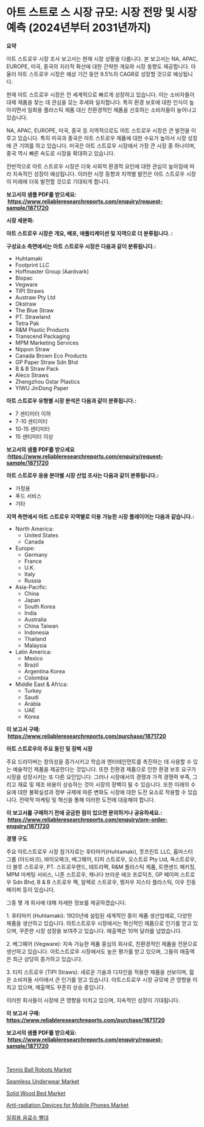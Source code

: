 <p><h1>아트 스트로 스 시장 규모: 시장 전망 및 시장 예측 (2024년부터 2031년까지)</h1></p><p><strong>요약</strong></p>
<p><p>아트 스트로우 시장 조사 보고서는 현재 시장 상황을 다룹니다. 본 보고서는 NA, APAC, EUROPE, 미국, 중국의 지리적 확산에 대한 간략한 개요와 시장 동향도 제공합니다. 아울러 아트 스트로우 시장은 예상 기간 동안 9.5%의 CAGR로 성장할 것으로 예상됩니다.</p><p>현재 아트 스트로우 시장은 전 세계적으로 빠르게 성장하고 있습니다. 이는 소비자들이 대체 제품을 찾는 데 관심을 갖는 추세와 일치합니다. 특히 환경 보호에 대한 인식이 높아지면서 일회용 플라스틱 제품 대신 친환경적인 제품을 선호하는 소비자들이 늘어나고 있습니다.</p><p>NA, APAC, EUROPE, 미국, 중국 등 지역적으로도 아트 스트로우 시장은 큰 발전을 이루고 있습니다. 특히 미국과 중국은 아트 스트로우 제품에 대한 수요가 높아서 시장 성장에 큰 기여를 하고 있습니다. 미국은 아트 스트로우 시장에서 가장 큰 시장 중 하나이며, 중국 역시 빠른 속도로 시장을 확대하고 있습니다.</p><p>전반적으로 아트 스트로우 시장은 더욱 사회적 환경적 요인에 대한 관심이 높아짐에 따라 지속적인 성장이 예상됩니다. 이러한 시장 동향과 지역별 발전은 아트 스트로우 시장이 미래에 더욱 발전할 것으로 기대되게 합니다.</p></p>
<p><strong>보고서의 샘플 PDF를 받으세요: &nbsp;<a href="https://www.reliableresearchreports.com/enquiry/request-sample/1871720">https://www.reliableresearchreports.com/enquiry/request-sample/1871720</a></strong></p>
<p><strong>시장 세분화:</strong></p>
<p><strong> 아트 스트로우 시장은 개요, 배포, 애플리케이션 및 지역으로 더 분류됩니다. :</strong></p>
<p><strong>구성요소 측면에서는 아트 스트로우 시장은 다음과 같이 분류됩니다.:</strong></p>
<p><ul><li>Huhtamaki</li><li>Footprint LLC</li><li>Hoffmaster Group (Aardvark)</li><li>Biopac</li><li>Vegware</li><li>TIPI Straws</li><li>Austraw Pty Ltd</li><li>Okstraw</li><li>The Blue Straw</li><li>PT. Strawland</li><li>Tetra Pak</li><li>R&M Plastic Products</li><li>Transcend Packaging</li><li>MPM Marketing Services</li><li>Nippon Straw</li><li>Canada Brown Eco Products</li><li>GP Paper Straw Sdn Bhd</li><li>B & B Straw Pack</li><li>Aleco Straws</li><li>Zhengzhou Gstar Plastics</li><li>YIWU JinDong Paper</li></ul></p>
<p><strong> 아트 스트로우 유형별 시장 분석은 다음과 같이 분류됩니다.:</strong></p>
<p><ul><li>7 센티미터 이하</li><li>7-10 센티미터</li><li>10-15 센티미터</li><li>15 센티미터 이상</li></ul></p>
<p><strong>보고서의 샘플 PDF를 받으세요 :<a href="https://www.reliableresearchreports.com/enquiry/request-sample/1871720">https://www.reliableresearchreports.com/enquiry/request-sample/1871720</a></strong></p>
<p><strong> 아트 스트로우 응용 분야별 시장 산업 조사는 다음과 같이 분류됩니다.:</strong></p>
<p><ul><li>가정용</li><li>푸드 서비스</li><li>기타</li></ul></p>
<p><strong>지역 측면에서 아트 스트로우 지역별로 이용 가능한 시장 플레이어는 다음과 같습니다.:</strong></p>
<p><ul>
    <li>
        North America:
        <ul>
            <li>United States</li>
            <li>Canada</li>
        </ul>
    </li>
    <li>
        Europe:
        <ul>
            <li>Germany</li>
            <li>France</li>
            <li>U.K.</li>
            <li>Italy</li>
            <li>Russia</li>
        </ul>
    </li>
    <li>
        Asia-Pacific:
        <ul>
            <li>China</li>
            <li>Japan</li>
            <li>South Korea</li>
            <li>India</li>
            <li>Australia</li>
            <li>China Taiwan</li>
            <li>Indonesia</li>
            <li>Thailand</li>
            <li>Malaysia</li>
        </ul>
    </li>
    <li>
        Latin America:
        <ul>
            <li>Mexico</li>
            <li>Brazil</li>
            <li>Argentina Korea</li>
            <li>Colombia</li>
        </ul>
    </li>
    <li>
        Middle East & Africa:
        <ul>
            <li>Turkey</li>
            <li>Saudi</li>
            <li>Arabia</li>
            <li>UAE</li>
            <li>Korea</li>
        </ul>
    </li>
    </ul></p>
<p><strong>이 보고서 구매: &nbsp;<a href="https://www.reliableresearchreports.com/purchase/1871720">https://www.reliableresearchreports.com/purchase/1871720</a></strong></p>
<p><strong>아트 스트로우의 주요 동인 및 장벽 시장</strong></p>
<p><p>주요 드라이버는 창의성을 증가시키고 학습과 엔터테인먼트를 촉진하는 데 사용할 수 있는 예술적인 제품을 제공한다는 것입니다. 또한 친환경 제품으로 인한 환경 보호 요구가 시장을 성장시키는 또 다른 요인입니다. 그러나 시장에서의 경쟁과 가격 경쟁력 부족, 그리고 재료 및 제조 비용이 상승하는 것이 시장의 장벽이 될 수 있습니다. 또한 미래의 수요에 대한 불확실성과 정부 규제에 따른 변화도 시장에 대한 도전 요소로 작용할 수 있습니다. 전략적 마케팅 및 혁신을 통해 이러한 도전에 대응해야 합니다.</p></p>
<p><strong>이 보고서를 구매하기 전에 궁금한 점이 있으면 문의하거나 공유하세요.: &nbsp;<a href="https://www.reliableresearchreports.com/enquiry/pre-order-enquiry/1871720">https://www.reliableresearchreports.com/enquiry/pre-order-enquiry/1871720</a></strong></p>
<p><strong>경쟁 구도</strong></p>
<p><p>주요 아트스트로우 시장 참가자로는 후타마키(Huhtamaki), 풋프린트 LLC, 홉마스터 그룹 (아드바크), 바이오패크, 베그웨어, 티피 스트로우, 오스트로 Pty Ltd, 옥스트로우, 더 블루 스트로우, PT. 스트로우랜드, 테트라팩, R&M 플라스틱 제품, 트랜센드 패키징, MPM 마케팅 서비스, 니폰 스트로우, 캐나다 브라운 에코 프로덕츠, GP 페이퍼 스트로우 Sdn Bhd, B & B 스트로우 팩, 알렉로 스트로우, 쩡저우 지스타 플라스틱, 이우 진동 페이퍼 등이 있습니다.</p><p>그중 몇 개 회사에 대해 자세한 정보를 제공하겠습니다. </p><p>1. 후타마키 (Huhtamaki): 1920년에 설립된 세계적인 종이 제품 생산업체로, 다양한 제품을 생산하고 있습니다. 아트스트로우 시장에서는 혁신적인 제품으로 인기를 얻고 있으며, 꾸준한 시장 성장을 보여주고 있습니다. 매출액은 10억 달러를 넘었습니다.</p><p>2. 베그웨어 (Vegware): 지속 가능한 제품 중심의 회사로, 친환경적인 제품을 전문으로 생산하고 있습니다. 아트스트로우 시장에서도 높은 평가를 받고 있으며, 그들의 매출액은 최근 상당히 증가하고 있습니다.</p><p>3. 티피 스트로우 (TIPI Straws): 새로운 기술과 디자인을 적용한 제품을 선보이며, 젊은 소비자들 사이에서 큰 인기를 얻고 있습니다. 아트스트로우 시장 규모에 큰 영향을 미치고 있으며, 매출액도 꾸준히 상승 중입니다.</p><p>이러한 회사들이 시장에 큰 영향을 미치고 있으며, 지속적인 성장이 기대됩니다.</p></p>
<p><strong>이 보고서 구매: &nbsp; <a href="https://www.reliableresearchreports.com/purchase/1871720">https://www.reliableresearchreports.com/purchase/1871720</a></strong></p>
<p><strong>보고서의 샘플 PDF를 받으세요: &nbsp;<a href="https://www.reliableresearchreports.com/enquiry/request-sample/1871720">https://www.reliableresearchreports.com/enquiry/request-sample/1871720</a></strong><strong></strong></p>
<p>&nbsp;</p>
<p><p><a href="https://issuu.com/reportprime-2/docs/tennis-ball-robots-market-size-2030.pptx">Tennis Ball Robots Market</a></p><p><a href="https://github.com/gdfhhhj/Market-Research-Report-List-3/blob/main/seamless-underwear-market.md">Seamless Underwear Market</a></p><p><a href="https://github.com/julyju69/Market-Research-Report-List-2/blob/main/solid-wood-bed-market.md">Solid Wood Bed Market</a></p><p><a href="https://issuu.com/reportprime-2/docs/anti-radiation-devices-for-mobile-phones-market-si">Anti-radiation Devices for Mobile Phones Market</a></p><p><a href="https://github.com/vs2869dizt0/Market-Research-Report-List-1/blob/main/50245413370.md">일회용 음료수 빨대</a></p></p>
